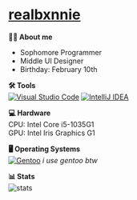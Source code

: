 # [realbxnnie](https://realbxnnie.github.io)

**🧑‍💻 About me**
- Sophomore Programmer
- Middle UI Designer
- Birthday: February 10th

**🛠 Tools**\
[![Visual Studio Code](https://custom-icon-badges.demolab.com/badge/Visual%20Studio%20Code-0078d7.svg?logo=vsc&logoColor=white)](#)
[![IntelliJ IDEA](https://img.shields.io/badge/IntelliJIDEA-000000.svg?logo=intellij-idea&logoColor=white)](#)

**💻 Hardware**\
CPU: Intel Core i5-1035G1\
GPU: Intel Iris Graphics G1

**🖥 Operating Systems**\
[![Gentoo](https://img.shields.io/badge/Gentoo%20Linux-A020F0?logo=gentoo&logoColor=fff)](#) _i use gentoo btw_

**📊 Stats**\
![stats](https://github-readme-stats.vercel.app/api?username=realbxnnie&show_icons=true&theme=dark)
